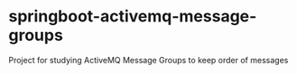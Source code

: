 # springboot-activemq-message-groups
Project for studying ActiveMQ Message Groups to keep order of messages
